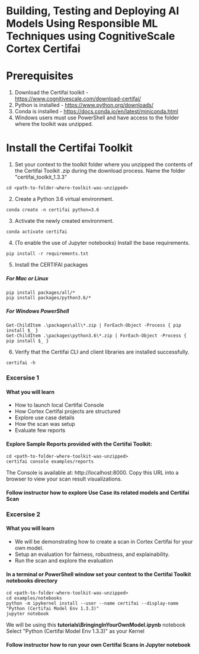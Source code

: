 # Building, Testing and Deploying AI Models Using Responsible ML Techniques using CognitiveScale Cortex Certifai


# Prerequisites

1) Download the Certifai toolkit - https://www.cognitivescale.com/download-certifai/
2) Python is installed - https://www.python.org/downloads/
3) Conda is installed - https://docs.conda.io/en/latest/miniconda.html
4) Windows users must use PowerShell and have access to the folder where the toolkit was unzipped.

# Install the Certifai Toolkit

1) Set your context to the toolkit folder where you unzipped the contents of the Certifai Toolkit .zip during the download process. Name the folder "certifai_toolkit_1.3.3"

```
cd <path-to-folder-where-toolkit-was-unzipped>
```

2) Create a Python 3.6 virtual environment.

```
conda create -n certifai python=3.6
```

3) Activate the newly created environment.

```
conda activate certifai
```

4) (To enable the use of Jupyter notebooks) Install the base requirements.

```
pip install -r requirements.txt
```

5) Install the CERTIFAI packages

##### For Mac or Linux

```
pip install packages/all/*
pip install packages/python3.6/*
```

##### For Windows PowerShell

```
Get-ChildItem .\packages\all\*.zip | ForEach-Object -Process { pip install $_ }
Get-ChildItem .\packages\python3.6\*.zip | ForEach-Object -Process { pip install $_ }
```

6) Verify that the Certifai CLI and client libraries are installed successfully.

```
certifai -h
```

### Excersise 1

#### What you will learn
* How to launch local Certifai Console
* How Cortex Certifai projects are structured
* Explore use case details
* How the scan was setup
* Evaluate few reports

#### Explore Sample Reports provided with the Certifai Toolkit:

```
cd <path-to-folder-where-toolkit-was-unzipped>
certifai console examples/reports
```
The Console is available at: http://localhost:8000. Copy this URL into a browser to view your scan result visualizations.

#### Follow instructor how to explore Use Case its related models and Certifai Scan


### Excersise 2

#### What you will learn
* We will be demonstrating how to create a scan in Cortex Certifai for your own model.
* Setup an evaluation for fairness, robustness, and explainability.
* Run the scan and explore the evaluation


#### In a terminal or PowerShell window set your context to the Certifai Toolkit notebooks directory


```
cd <path-to-folder-where-toolkit-was-unzipped>
cd examples/notebooks
python -m ipykernel install --user --name certifai --display-name "Python (Certifai Model Env 1.3.3)"
jupyter notebook
```
We will be using this **tutorials\BringingInYourOwnModel.ipynb** notebook
Select "Python (Certifai Model Env 1.3.3)" as your Kernel


#### Follow instructor how to run your own Certifai Scans in Jupyter notebook
